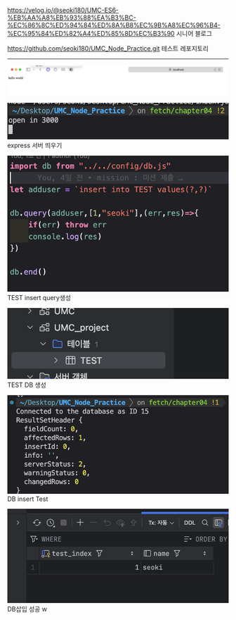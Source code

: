 <https://velog.io/@seoki180/UMC-ES6-%EB%AA%A8%EB%93%88%EA%B3%BC-%EC%86%8C%ED%94%84%ED%8A%B8%EC%9B%A8%EC%96%B4-%EC%95%84%ED%82%A4%ED%85%8D%EC%B3%90>
시니어 블로그

<https://github.com/seoki180/UMC_Node_Practice.git>
테스트 레포지토리

---

![](image-3.png)

![](image-4.png)
express 서버 띄우기

![](image-5.png)
TEST insert query생성

![](image.png)
TEST DB 생성

![](image-1.png)
DB insert Test

![](image-2.png)
DB삽입 성공
w
